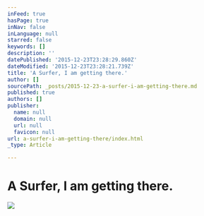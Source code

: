 ```yaml
---
inFeed: true
hasPage: true
inNav: false
inLanguage: null
starred: false
keywords: []
description: ''
datePublished: '2015-12-23T23:28:29.860Z'
dateModified: '2015-12-23T23:28:21.739Z'
title: 'A Surfer, I am getting there.'
author: []
sourcePath: _posts/2015-12-23-a-surfer-i-am-getting-there.md
published: true
authors: []
publisher:
  name: null
  domain: null
  url: null
  favicon: null
url: a-surfer-i-am-getting-there/index.html
_type: Article

---
```

# A Surfer, I am getting there.
![](https://the-grid-user-content.s3-us-west-2.amazonaws.com/7f6d5b80-2ca7-49d7-90e4-c30757fcf286.jpg)